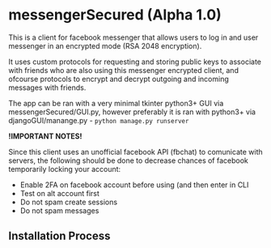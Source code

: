# messengerSecured (Alpha 1.0)
This is a client for facebook messenger that allows users to log in and user messenger in an encrypted mode (RSA 2048 encryption). 


It uses custom protocols for requesting and storing public keys to associate with friends who are also using this messenger encrypted client, and ofcourse protocols to encrypt and decrypt outgoing and incoming messages with friends.


The app can be ran with a very minimal tkinter python3+ GUI via messengerSecured/GUI.py, however preferably it is ran with python3+ via djangoGUI/manange.py - `python manage.py runserver`


**!IMPORTANT NOTES!**

Since this client uses an unofficial facebook API (fbchat) to comunicate with servers, the following should be done to decrease chances of facebook temporarily locking your account:
- Enable 2FA on facebook account before using (and then enter in CLI 
- Test on alt account first
- Do not spam create sessions
- Do not spam messages

## Installation Process
